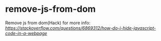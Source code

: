 # remove-js-from-dom
Remove js from dom(Hack)
for more info: 
*https://stackoverflow.com/questions/6869312/how-do-i-hide-javascript-code-in-a-webpage*
